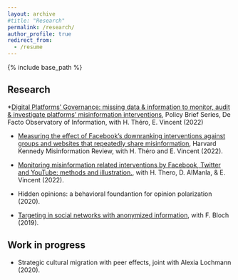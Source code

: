 ```yaml
---
layout: archive
#title: "Research"
permalink: /research/
author_profile: true
redirect_from:
  - /resume
---
```


{% include base_path %}

Research
---
*[Digital Platforms’ Governance: missing data & information to monitor, audit & investigate platforms’ misinformation interventions](https://hal-sciencespo.archives-ouvertes.fr/hal-03711842), Policy Brief Series, De Facto Observatory of Information, with H. Théro, E. Vincent (2022)

* [Measuring the effect of Facebook’s downranking interventions against groups and websites that repeatedly share misinformation](https://misinforeview.hks.harvard.edu/article/measuring-the-effect-of-facebooks-downranking-interventions-against-groups-and-websites-that-repeatedly-share-misinformation/), Harvard Kennedy Misinformation Review, with H. Théro and E. Vincent (2022).

* [Monitoring misinformation related interventions by Facebook, Twitter and YouTube: methods and illustration.](https://hal.archives-ouvertes.fr/hal-03662191), with H. Thero, D. AlManla, & E. Vincent (2022).

* Hidden opinions: a behavioral foundantion for opinion polarization (2020).

* [Targeting in social networks with anonymized information](https://arxiv.org/abs/2001.03122),  with F. Bloch (2019).


Work in progress 
---

* Strategic cultural migration with peer effects, joint with Alexia Lochmann (2020).


